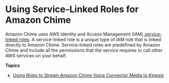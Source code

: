 # Using Service\-Linked Roles for Amazon Chime<a name="using-service-linked-roles"></a>

Amazon Chime uses AWS Identity and Access Management \(IAM\)[ service\-linked roles](https://docs.aws.amazon.com/IAM/latest/UserGuide/id_roles_terms-and-concepts.html#iam-term-service-linked-role)\. A service\-linked role is a unique type of IAM role that is linked directly to Amazon Chime\. Service\-linked roles are predefined by Amazon Chime and include all the permissions that the service requires to call other AWS services on your behalf\. 

**Topics**
+ [Using Roles to Stream Amazon Chime Voice Connector Media to Kinesis](using-service-linked-roles-stream.md)